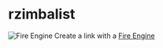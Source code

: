 # rzimbalist
![Fire Engine](https://springfield-nj.us/wp-content/uploads/Media-Engine-3-web.jpg)
Create a link with a [Fire Engine](https://springfield-nj.us/wp-content/uploads/Media-Engine-3-web.jpg)
